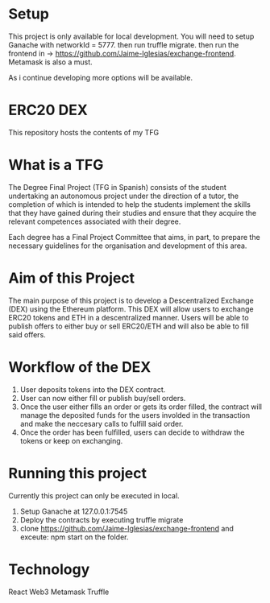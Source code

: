 # Setup

This project is only available for local development.
You will need to setup Ganache with networkId = 5777.
then run truffle migrate.
then run the frontend in -> https://github.com/Jaime-Iglesias/exchange-frontend.
Metamask is also a must.

As i continue developing more options will be available.

# ERC20 DEX

This repository hosts the contents of my TFG

# What is a TFG

The Degree Final Project (TFG in Spanish) consists of the student undertaking an autonomous project under the direction of a tutor, the completion of which is intended to help the students implement the skills that they have gained during their studies and ensure that they acquire the relevant competences associated with their degree.

Each degree has a Final Project Committee that aims, in part, to prepare the necessary guidelines for the organisation and development of this area.

# Aim of this Project

The main purpose of this project is to develop a Descentralized Exchange (DEX) using the Ethereum platform.
This DEX will allow users to exchange ERC20 tokens and ETH in a descentralized manner.
Users will be able to publish offers to either buy or sell ERC20/ETH and will also be able to fill said offers.

# Workflow of the DEX

1. User deposits tokens into the DEX contract.
2. User can now either fill or publish buy/sell orders.
3. Once the user either fills an order or gets its order filled, the contract will manage the deposited funds
  for the users involded in the transaction and make the neccesary calls to fulfill said order.
4. Once the order has been fulfilled, users can decide to withdraw the tokens or keep on exchanging.

# Running this project
  Currently this project can only be executed in local.
  
  1. Setup Ganache at 127.0.0.1:7545
  2. Deploy the contracts by executing truffle migrate
  3. clone https://github.com/Jaime-Iglesias/exchange-frontend and exceute: npm start on the folder.
  
# Technology

  React
  Web3
  Metamask
  Truffle
    
